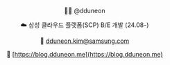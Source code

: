 <div align="center">

  🚴‍♂️ @dduneon

  ☁️ 삼성 클라우드 플랫폼(SCP) B/E 개발 (24.08-)
  
  📧 [dduneon.kim@samsung.com](mailto:dduneon.kim@samsung.com)

  🔗 [https://blog.dduneon.me](https://blog.dduneon.me)
  
</div>
